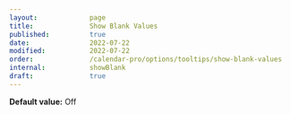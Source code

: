 ```yaml
---
layout:             page
title:              Show Blank Values
published:          true
date:               2022-07-22
modified:           2022-07-22
order:              /calendar-pro/options/tooltips/show-blank-values
internal:           showBlank
draft:              true
---
```

**Default value:** Off
